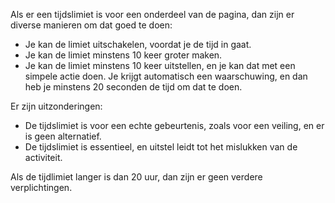 <!-- @license CC0-1.0 -->

Als er een tijdslimiet is voor een onderdeel van de pagina, dan zijn er diverse manieren om dat goed te doen:

- Je kan de limiet uitschakelen, voordat je de tijd in gaat.
- Je kan de limiet minstens 10 keer groter maken.
- Je kan de limiet minstens 10 keer uitstellen, en je kan dat met een simpele actie doen. Je krijgt automatisch een waarschuwing, en dan heb je minstens 20 seconden de tijd om dat te doen.

Er zijn uitzonderingen:

- De tijdslimiet is voor een echte gebeurtenis, zoals voor een veiling, en er is geen alternatief.
- De tijdslimiet is essentieel, en uitstel leidt tot het mislukken van de activiteit.

Als de tijdlimiet langer is dan 20 uur, dan zijn er geen verdere verplichtingen.
